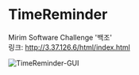 # TimeReminder
Mirim Software Challenge '백조'<br>
링크: http://3.37.126.6/html/index.html

![TimeReminder-GUI](https://user-images.githubusercontent.com/74308793/144621699-b9a8f5ab-ad1d-4a76-99af-dc50287e43d5.png)
